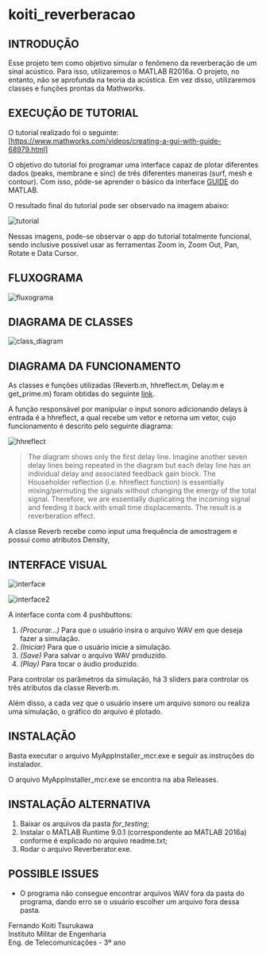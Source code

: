 # koiti_reverberacao
## INTRODUÇÃO

Esse projeto tem como objetivo simular o fenômeno da reverberação de um sinal acústico. Para isso, utilizaremos o MATLAB R2016a. O projeto, no entanto, não se aprofunda na teoria da acústica. Em vez disso, utilizaremos classes e funções prontas da Mathworks.

## EXECUÇÃO DE TUTORIAL

O tutorial realizado foi o seguinte: [https://www.mathworks.com/videos/creating-a-gui-with-guide-68979.html]

O objetivo do tutorial foi programar uma interface capaz de plotar diferentes dados (peaks, membrane e sinc) de três diferentes maneiras (surf, mesh e contour). Com isso, pôde-se aprender o básico da interface [GUIDE](https://www.mathworks.com/discovery/matlab-gui.html) do MATLAB.

O resultado final do tutorial pode ser observado na imagem abaixo:

![tutorial](imagens/tutorial.png)

Nessas imagens, pode-se observar o app do tutorial totalmente funcional, sendo inclusive possível usar as ferramentas Zoom in, Zoom Out, Pan, Rotate e Data Cursor.

## FLUXOGRAMA

![fluxograma](imagens/fluxograma.png)

## DIAGRAMA DE CLASSES

![class_diagram](imagens/class_diagram.png)

## DIAGRAMA DA FUNCIONAMENTO

As classes e funções utilizadas (Reverb.m, hhreflect.m, Delay.m e get_prime.m) foram obtidas do seguinte [link](https://www.mathworks.com/help/coder/examples/reverberation-using-matlab-classes.html).

A função responsável por manipular o input sonoro adicionando delays à entrada é a hhreflect, a qual recebe um vetor e retorna um vetor, cujo funcionamento é descrito pelo seguinte diagrama:

![hhreflect](imagens/coderdemo_reverb_diagram.png)

> The diagram shows only the first delay line. Imagine another seven delay lines being repeated in the diagram but each delay line has an individual delay and associated feedback gain block. The Householder reflection (i.e. hhreflect function) is essentially mixing/permuting the signals without changing the energy of the total signal. Therefore, we are essentially duplicating the incoming signal and feeding it back with small time displacements. The result is a reverberation effect.

A classe Reverb recebe como input uma frequência de amostragem e possui como atributos Density,

## INTERFACE VISUAL

![interface](imagens/interface.png)

![interface2](imagens/interface2.png)

A interface conta com 4 pushbuttons: 

1. *(Procurar...)* Para que o usuário insira o arquivo WAV em que deseja fazer a simulação.
2. *(Iniciar)* Para que o usuário inicie a simulação.
3. *(Save)* Para salvar o arquivo WAV produzido.
4. *(Play)* Para tocar o áudio produzido.

Para controlar os parâmetros da simulação, há 3 sliders para controlar os três atributos da classe Reverb.m.

Além disso, a cada vez que o usuário insere um arquivo sonoro ou realiza uma simulação, o gráfico do arquivo é plotado.

## INSTALAÇÃO

Basta executar o arquivo MyAppInstaller_mcr.exe e seguir as instruções do instalador.

O arquivo MyAppInstaller_mcr.exe se encontra na aba Releases. 

## INSTALAÇÃO ALTERNATIVA

1. Baixar os arquivos da pasta *for_testing*;
2. Instalar o MATLAB Runtime 9.0.1 (correspondente ao MATLAB 2016a) conforme é explicado no arquivo readme.txt;
3. Rodar o arquivo Reverberator.exe.

## POSSIBLE ISSUES
* O programa não consegue encontrar arquivos WAV fora da pasta do programa, dando erro se o usuário escolher um arquivo fora dessa pasta.

Fernando Koiti Tsurukawa\
Instituto Militar de Engenharia\
Eng. de Telecomunicações - 3º ano
